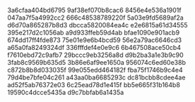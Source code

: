 3a6cfaa404bd6795
9af38ef070b8cac6
8456e4e536a1901f
047aa7f5a4992cc2
666c48538789220f
5a03e9fd5689af2a
d6d70a865287b8d3
dbcca5820084ea4c
e2e6815a61d34555
395e217d2c1056ab
a9d933ffeb59d4ab
bfae1090e901acb9
674dd17ff4fde873
75e01e9e6b4bcd59
56e2a79ac6646cd3
a65a0fa8249324df
336fffdef4e0e9c6
6b467508ace50cb4
f7610ebd72c9afb7
29bccc9eb3256a8d
d9b2ba3a1e3b9c90
3fab8c9569b635d5
3b86e6af9ee1650a
956074c6ed60e38b
c872b8b8d033035f
99e055edd464182f
fba75f1746b9c4e4
79d4be7bfe04c261
a43aa0ba6685293c
dc81bcbb8cdee4ae
ad52f5ab76372e03
6c25ead78d1e415f
bb5e665f31b164b8
19590c4dcce5435a
d9c7bbfab6a1435a
